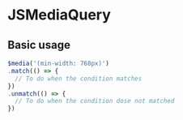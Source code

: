 # JSMediaQuery

## Basic usage

```js
$media('(min-width: 768px)')
.match(() => {
  // To do when the condition matches
})
.unmatch(() => {
  // To do when the condition dose not matched
})
```
